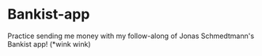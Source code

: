 # Bankist-app
Practice sending me money with my follow-along of Jonas Schmedtmann's Bankist app! (*wink wink)
